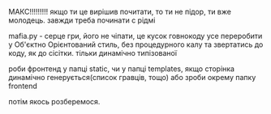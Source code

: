 МАКС!!!!!!!!!
якщо ти це вирішив почитати, то ти не підор, ти вже молодець. завжди треба починати с рідмі

mafia.py - серце гри, його не чіпати, це кусок говнокоду
усе переробити у Об'єктно Орієнтований стиль, без процедурного калу
та звертатись до коду, як до сісітки. тільки динамічно типізованої

роби фронтенд у папці static, чи у папці templates, якщо сторінка динамічно генерується(список гравців, тощо)
або зроби окрему папку frontend

потім якось розберемося. 